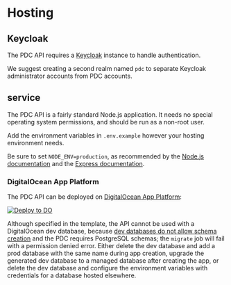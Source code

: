 # Hosting

## Keycloak

The PDC API requires a [Keycloak](https://www.keycloak.org/) instance
to handle authentication.

We suggest creating a second realm named `pdc`
to separate Keycloak administrator accounts from PDC accounts.

## service

The PDC API is a fairly standard Node.js application.
It needs no special operating system permissions,
and should be run as a non-root user.

Add the environment variables in `.env.example`
however your hosting environment needs.

Be sure to set `NODE_ENV=production`,
as recommended by the
[Node.js documentation](https://nodejs.org/en/learn/getting-started/nodejs-the-difference-between-development-and-production)
and the
[Express documentation](https://expressjs.com/en/advanced/best-practice-performance.html#set-node_env-to-production).

### DigitalOcean App Platform

The PDC API can be deployed on
[DigitalOcean App Platform](https://www.digitalocean.com/products/app-platform):

[![Deploy to DO](https://www.deploytodo.com/do-btn-blue.svg)](https://cloud.digitalocean.com/apps/new?repo=https://github.com/PhilanthropyDataCommons/service/tree/main)

Although specified in the template,
the API cannot be used with a DigitalOcean dev database,
because [dev databases do not allow schema
creation](https://www.digitalocean.com/community/questions/how-to-create-tables-with-app-platform-managed-dev-databases?comment=206323)
and the PDC requires PostgreSQL schemas;
the `migrate` job will fail with a permission denied error.
Either delete the dev database and add a prod database with the same name during app creation,
upgrade the generated dev database to a managed database after creating the app,
or delete the dev database and configure the environment variables with credentials for a database hosted elsewhere.
